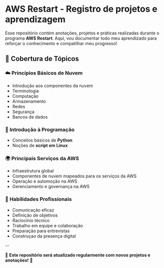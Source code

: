 # AWS Restart - Registro de projetos e aprendizagem

Esse repositório contém anotações, projetos e práticas realizadas durante o programa **AWS Restart**. Aqui, vou documentar todo meu aprendizado para reforçar o conhecimento e compatilhar meu progresso!


## 📂 **Cobertura de Tópicos**  

### ☁️ **Princípios Básicos de Nuvem**

- Introdução aos componentes da nuvem
- Terminologia
- Computação
- Armazenamento
- Redes
- Segurança
- Bancos de dados


### 🐍 **Introdução à Programação**  

- Conceitos básicos de **Python**
- Noções de **script em Linux**

### 🌍 **Principais Serviços da AWS** 

- Infraestrutura global
- Componentes de nuvem mapeados para os serviços da AWS
- Operação e automoção na AWS
- Gerenciamento e governança na AWS


### 🎯 **Habilidades Profissionais**

- Comunicação eficaz
- Definição de objetivos
- Raciocínio técnico
- Trabalho em equipe e colaboração
- Preparação para entrevistas
- Construçao da presença digital

--

📌 **Este repositório será atualizado regularmente com novos projetos e anotações!** 🚀  
